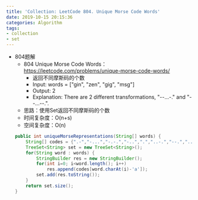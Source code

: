 ```yaml
---
title: 'Collection: LeetCode 804. Unique Morse Code Words'
date: 2019-10-15 20:15:36
categories: Algorithm
tags:  
- collection
- set
---
```


- 804题解
    - 804 Unique Morse Code Words：https://leetcode.com/problems/unique-morse-code-words/
        - 返回不同摩斯码的个数
        - Input: words = ["gin", "zen", "gig", "msg"]
        - Output: 2
        - Explanation: There are 2 different transformations, "--...-." and "--...--.".
        <!-- more -->
    - 思路：使用Set返回不同摩斯码的个数
    - 时间复杂度：O(n+s)
    - 空间复杂度：O(n)
    ```java
    public int uniqueMorseRepresentations(String[] words) {
        String[] codes = {".-","-...","-.-.","-..",".","..-.","--.","....","..",".---","-.-",".-..","--","-.","---",".--.","--.-",".-.","...","-","..-","...-",".--","-..-","-.--","--.."};
        TreeSet<String> set = new TreeSet<String>();
        for(String word : words) {
            StringBuilder res = new StringBuilder();
            for(int i=0; i<word.length(); i++)
                res.append(codes[word.charAt(i)-'a']);
            set.add(res.toString());
        }
        return set.size();
    }
    ```